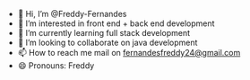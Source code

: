 - 👋 Hi, I’m @Freddy-Fernandes
- 👀 I’m interested in front end + back end development 
- 🌱 I’m currently learning full stack development 
- 💞️ I’m looking to collaborate on java development
- 📫 How to reach me mail on fernandesfreddy24@gmail.com
- 😄 Pronouns: Freddy
<!---
Freddy-Fernandes/Freddy-Fernandes is a ✨ special ✨ repository because its `README.md` (this file) appears on your GitHub profile.
You can click the Preview link to take a look at your changes.
--->
